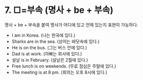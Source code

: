 # 7. □=부속 (명사 + be + 부속)

명사 + be + 부속을 붙여 명사가 어디에 있고 언제 있는지 표현이 가능하다.

* I am in Korea. (나는 한국에 있다.)
* Sharks are in the sea. (상어는 바닷속에 있다.)
* He is on the bus. (그는 버스 안에 있다.)
* Dad is at work. (아빠는 회사에 있다.)
* 설날 is in February. (설날은 2월에 있다.)
* Free lunch is on weekends. (무료 점심은 주말에 있다.)
* The meeting is at 8 pm. (회의는 오후 8시에 있다.)
